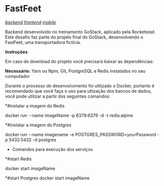 # FastFeet 
[*backend*](https://github.com/thaislsilveira/FastFeet)
[*frontend*](https://github.com/thaislsilveira/FastFeet-Frontend)
[*mobile*](https://github.com/thaislsilveira/FastFeet-Mobile)

Backend desenvolvido no treinamento GoStack, aplicado pela Rocketseat. Este desafio faz parte do projeto final do GoStack, desenvolvendo o FastFeet, uma transportadora fictícia.

**Instruções**

Em caso de download do projeto você precisará baixar as dependências:  

**Necessário:** Yarn ou Npm, Git, PostgreSQL e Redis instalados no seu computador

Durante o processo de desenvolvimento foi utilizado o Docker, portanto é recomendado que você faça o uso para utiização dos bancos de dados, você pode utilizar a partir dos seguintes comandos:

 *#instalar a imagem do Redis 
 
docker run --name imageName -p 6379:6379 -d -t redis:alpine

*#instalar a imagem do Postgres

docker run --name imagename -e POSTGRES_PASSWORD=yourPassword -p 5432:5432 -d postgres

- Comandos para execução dos serviços

*#start Redis

docker start imageName

*#start Postgres
docker start imageName
